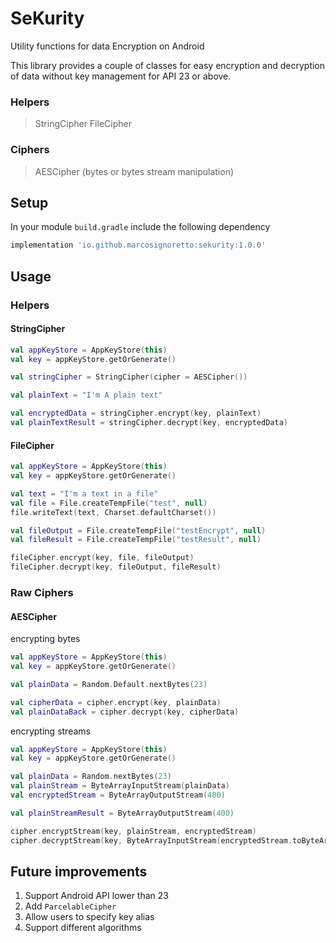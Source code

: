 # SeKurity
Utility functions for data Encryption on Android

This library provides a couple of classes for easy encryption and decryption of data without key management
for API 23 or above.



### Helpers

> StringCipher
> FileCipher

### Ciphers

> AESCipher (bytes or bytes stream manipulation)

## Setup

In your module `build.gradle` include the following dependency

```groovy
implementation 'io.github.marcosignoretto:sekurity:1.0.0'
```

## Usage

### Helpers

#### StringCipher

```kotlin
val appKeyStore = AppKeyStore(this)
val key = appKeyStore.getOrGenerate()

val stringCipher = StringCipher(cipher = AESCipher())

val plainText = "I'm A plain text"

val encryptedData = stringCipher.encrypt(key, plainText)
val plainTextResult = stringCipher.decrypt(key, encryptedData)

```

#### FileCipher

```kotlin
val appKeyStore = AppKeyStore(this)
val key = appKeyStore.getOrGenerate()

val text = "I'm a text in a file"
val file = File.createTempFile("test", null)
file.writeText(text, Charset.defaultCharset())

val fileOutput = File.createTempFile("testEncrypt", null)
val fileResult = File.createTempFile("testResult", null)

fileCipher.encrypt(key, file, fileOutput)
fileCipher.decrypt(key, fileOutput, fileResult)

```

### Raw Ciphers

#### AESCipher

encrypting bytes
```kotlin
val appKeyStore = AppKeyStore(this)
val key = appKeyStore.getOrGenerate()

val plainData = Random.Default.nextBytes(23)

val cipherData = cipher.encrypt(key, plainData)
val plainDataBack = cipher.decrypt(key, cipherData)

```

encrypting streams
```kotlin
val appKeyStore = AppKeyStore(this)
val key = appKeyStore.getOrGenerate()

val plainData = Random.nextBytes(23)
val plainStream = ByteArrayInputStream(plainData)
val encryptedStream = ByteArrayOutputStream(400)

val plainStreamResult = ByteArrayOutputStream(400)

cipher.encryptStream(key, plainStream, encryptedStream)
cipher.decryptStream(key, ByteArrayInputStream(encryptedStream.toByteArray()), plainStreamResult)

```

## Future improvements

1. Support Android API lower than 23
2. Add `ParcelableCipher`
3. Allow users to specify key alias
4. Support different algorithms








